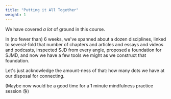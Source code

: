 ```yaml
---
title: "Putting it All Together"
weight: 1
---
```


We have covered _a lot_ of ground in this course.

In (no fewer than) 6 weeks, we've spanned about a dozen disciplines, linked to several-fold that number of chapters and articles and essays and videos and podcasts, inspected SJD from every angle, proposed a foundation for SJMD, and now we have a few tools we might as we construct that foundation.

Let's just acknowledge the amount-ness of that: how many dots we have at our disposal for connecting.

(Maybe now would be a good time for a 1 minute mindfulness practice session 😘)

